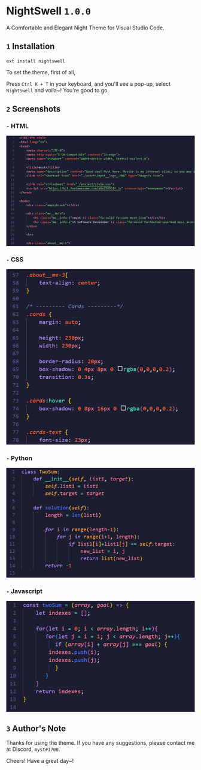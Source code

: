 
# NightSwell `1.0.0`

A Comfortable and Elegant Night Theme for Visual Studio Code.

## `1` Installation
```
ext install nightswell
```
 
To set the theme, first of all, 

Press `Ctrl K + T` in your keyboard, and you'll see a pop-up, select `NightSwell` and voila~! You're good to go.

## `2` Screenshots

### `-` HTML 
![HTML Screenshot](./screenshots//HTML.png)

### `-` CSS
![CSS Screenshot](./screenshots/CSS.png)

### `-` Python
![PY Screenshot](./screenshots/PY.png)

### `-` Javascript
![JS Screenshot](./screenshots/JS.png)

## `3` Author's Note
Thanks for using the theme. If you have any suggestions, please contact me at Discord, `myst#1700`.

Cheers! Have a great day~!